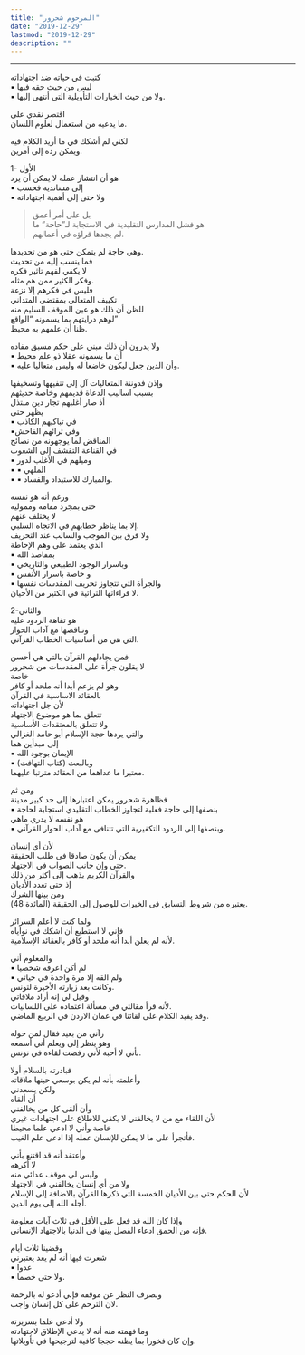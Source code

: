```yaml
---
title: "المرحوم شحرور"
date: "2019-12-29"
lastmod: "2019-12-29"
description: ""
---
```

****

كتبت في حياته ضد اجتهاداته  
▪︎ ليس من حيث حقه فيها  
▪︎ ولا من حيث الخيارات التأويلية التي أنتهى إليها.

اقتصر نقدي على  
ما يدعيه من استعمال لعلوم اللسان.

لكني لم أشكك في ما أريد الكلام فيه  
ويمكن رده إلى أمرين.

1- الأول  
هو أن انتشار عمله لا يمكن أن يرد  
▪︎ إلى مسانديه فحسب  
▪︎ ولا حتى إلى أهمية اجتهاداته  
> بل على أمر أعمق  
هو فشل المدارس التقليدية في الاستجابة لـ”حاجة” ما  
لم يجدها قراؤه في أعمالهم.

وهي حاجة لم يتمكن حتى هو من تحديدها.  
فما ينسب إليه من تحديث  
لا يكفي لفهم تاثير فكره  
وفكر الكثير ممن هم مثله.  
فليس في فكرهم إلا نزعة  
تكييف المتعالي بمقتضى المتداني  
للظن أن ذلك هو عين الموقف السليم منه  
لوهم درايتهم بما يسمونه “الواقع”  
ظنا أن علمهم به محيط.

ولا يدرون أن ذلك مبني على حكم مسبق مفاده  
▪︎ أن ما يسمونه عقلا ذو علم محيط  
▪︎ وأن الدين جعل ليكون خاضعا له وليس متعاليا عليه.

وإذن فدوننة المتعاليات آل إلى تتفيهها وتسخيفها  
بسبب اساليب الدعاة قديمهم وخاصة حديثهم  
أذ صار أغلبهم تجار دين مبتذل  
يظهر حتى  
▪︎ في تباكيهم الكاذب  
▪︎وفي ثرائهم الفاحش  
المناقض لما يوجهونه من نصائح  
في القناعة التقشف إلى الشعوب  
▪︎ وميلهم في الأغلب لدور  
▪︎ ▪︎ الملهي  
▪︎ ▪︎ والمبارك للاستبداد والفساد.

ورغم أنه هو نفسه  
حتى بمجرد مقامه ومموليه  
لا يختلف عنهم  
إلا بما يناظر خطابهم في الاتجاه السلبي.  
ولا فرق بين الموجب والسالب عند التحريف  
الذي يعتمد على وهم الإحاطة  
▪︎ بمقاصد الله  
▪︎ وباسرار الوجود الطبيعي والتاريخي  
▪︎ و خاصة باسرار الأنفس  
▪︎ والجرأة التي تتجاوز تحريف المقدسات نفسها  
لا قراءاتها التراثية في الكثير من الأحيان.

2-والثاني  
هو تفاهة الردود عليه  
وتناقضها مع آداب الحوار  
التي هي من أساسيات الخطاب القرآني.

فمن يجادلهم القرآن بالتي هي أحسن  
لا يقلون جرأة على المقدسات من شحرور  
خاصة  
وهو لم يزعم أبدا أنه ملحد أو كافر  
بالعقائد الاساسية في القرآن  
لأن جل اجتهاداته  
تتعلق بما هو موضوع الاجتهاد  
ولا تتعلق بالمعتقدات الأساسية  
والتي يردها حجة الإسلام أبو حامد الغزالي  
إلى مبدأين هما  
▪︎ الإيمان بوجود الله  
▪︎ وبالبعث (كتاب التهافت)  
معتبرا ما عداهما من العقائد مترتبا عليهما.

ومن ثم  
فظاهرة شحرور يمكن اعتبارها إلى حد كبير مدينة  
▪︎ بنصفها إلى حاجة فعلية لتجاوز الخطاب التقليدي استجابة لحاجة  
هو نفسه لا يدري ماهي  
▪︎ وبنصفها إلى الردود التكفيرية التي تتنافى مع آداب الحوار القرآني.

لأن أي إنسان  
يمكن أن يكون صادقا في طلب الحقيقة  
حتى وإن جانب الصواب في الاجتهاد.  
والقرآن الكريم يذهب إلى أكثر من ذلك  
إذ حتى تعدد الأديان  
ومن بينها الشرك  
يعتبره من شروط التسابق في الخيرات للوصول إلى الحقيقة (المائدة 48).

ولما كنت لا أعلم السرائر  
فإني لا استطيع أن اشكك في نواياه  
لأنه لم يعلن أبدا أنه ملحد أو كافر بالعقائد الإسلامية.

والمعلوم أني  
▪︎ لم أكن اعرفه شخصيا  
▪︎ ولم القه إلا مرة واحدة في حياتي  
وكانت بعد زيارته الأخيرة لتونس.  
وقيل لي إنه أراد ملاقاتي  
لأنه قرأ مقالتي في مسألة اعتماده على اللسانيات.  
وقد يفيد الكلام على لقائنا في عمان الاردن في الربيع الماضي.

رآني من بعيد فقال لمن حوله  
وهو ينظر إلى ويعلم أني أسمعه  
بأني لا أحبه لأني رفضت لقاءه في تونس.

فبادرته بالسلام أولا  
وأعلمته بأنه لم يكن بوسعي حينها ملاقاته  
ولكن يسعدني  
أن ألقاه  
وأن ألقى كل من يخالفني  
لأن اللقاء مع من لا يخالفني لا يكفي للاطلاع على اجتهادات غيري  
خاصة وأني لا ادعي علما محيطا  
فأتجرأ على ما لا يمكن للإنسان عمله إذا ادعى علم الغيب.

وأعتقد أنه قد اقتنع بأني  
لا أكرهه  
وليس لي موقف عدائي منه  
ولا من أي إنسان يخالفني في الاجتهاد  
لأن الحكم حتى بين الأديان الخمسة التي ذكرها القرآن بالاضافة إلى الإسلام  
أجله الله إلى يوم الدين.

وإذا كان الله قد فعل على الأقل في ثلاث آيات معلومة  
فإنه من الحمق ادعاء الفصل بينها في الدنيا بالاجتهاد الإنساني.

وقضينا ثلاث أيام  
شعرت فيها أنه لم يعد يعتبرني  
▪︎ عدوا  
▪︎ ولا حتى خصما.

وبصرف النظر عن موقفه فإني أدعو له بالرحمة  
لان الترحم على كل إنسان واجب.

ولا أدعي علما بسريرته  
وما فهمته منه أنه لا يدعي الإطلاق لاجتهادته  
وإن كان فخورا بما يظنه حججا كافية لترجيحها في تأويلاتها.

###